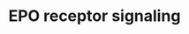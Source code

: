 ---
annotations:
- type: Pathway Ontology
  value: erythropoietin signaling pathway
authors:
- MaintBot
- Thomas
- Christine Chichester
- Eweitz
description: 'The erythropoietin receptor is a 66 kDa peptide and is a member of the
  cytokine receptor family. The receptor is tyrosine phosphorylated upon binding by
  erythropoietin and associates with and activates the tyrosine kinase, JAK2, which
  activates different intracellular pathways including: Ras/MAP kinase, phosphatidylinositol
  3-kinase and STAT transcription factors. The stimulated erythropoietin receptor
  appears to have a role in erythroid cell survival. Defects in the erythropoietin
  receptor may produce erythroleukemia and familial erythrocytosis. ''''Source: [[wikipedia:Erythropoietin_receptor|Wikipedia]]''''  This
  pathway is based on ScienceSlides.'
last-edited: 2021-05-18
organisms:
- Gallus gallus
redirect_from:
- /index.php/Pathway:WP768
- /instance/WP768
schema-jsonld:
- '@context': https://schema.org/
  '@id': https://wikipathways.github.io/pathways/WP768.html
  '@type': Dataset
  creator:
    '@type': Organization
    name: WikiPathways
  description: 'The erythropoietin receptor is a 66 kDa peptide and is a member of
    the cytokine receptor family. The receptor is tyrosine phosphorylated upon binding
    by erythropoietin and associates with and activates the tyrosine kinase, JAK2,
    which activates different intracellular pathways including: Ras/MAP kinase, phosphatidylinositol
    3-kinase and STAT transcription factors. The stimulated erythropoietin receptor
    appears to have a role in erythroid cell survival. Defects in the erythropoietin
    receptor may produce erythroleukemia and familial erythrocytosis. ''''Source:
    [[wikipedia:Erythropoietin_receptor|Wikipedia]]''''  This pathway is based on
    ScienceSlides.'
  keywords:
  - MAPK1
  - STAT5B
  - PIK3CG
  - IRS1
  - EPOR
  - STAT5A
  - STAT3
  - SHC1
  - SOS1
  - RASA1
  - SRC
  - PTPRC
  - RCJMB04_4o20
  - ERK1
  - MAP2K1
  - MAP2K2
  - AKT1
  - EPO
  - RAF1
  - CISH
  - RCJMB04_17i9
  - PTPRU
  - GRB2
  - JAK2
  - IRS2
  - SOCS1
  license: CC0
  name: EPO receptor signaling
seo: CreativeWork
title: EPO receptor signaling
wpid: WP768
---